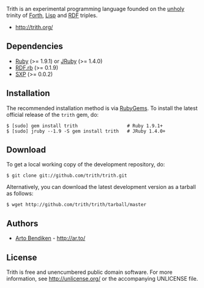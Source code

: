 Trith is an experimental programming language founded on the [unholy][]
trinity of [Forth][], [Lisp][] and [RDF][] triples.

* <http://trith.org/>

Dependencies
------------

* [Ruby](http://ruby-lang.org/) (>= 1.9.1) or
  [JRuby](http://jruby.org/) (>= 1.4.0)
* [RDF.rb](http://rubygems.org/gems/rdf) (>= 0.1.9)
* [SXP](http://rubygems.org/gems/sxp) (>= 0.0.2)

Installation
------------

The recommended installation method is via [RubyGems](http://rubygems.org/).
To install the latest official release of the `trith` gem, do:

    $ [sudo] gem install trith                  # Ruby 1.9.1+
    $ [sudo] jruby --1.9 -S gem install trith   # JRuby 1.4.0+

Download
--------

To get a local working copy of the development repository, do:

    $ git clone git://github.com/trith/trith.git

Alternatively, you can download the latest development version as a tarball
as follows:

    $ wget http://github.com/trith/trith/tarball/master

Authors
-------

* [Arto Bendiken](mailto:arto.bendiken@gmail.com) - <http://ar.to/>

License
-------

Trith is free and unencumbered public domain software. For more
information, see <http://unlicense.org/> or the accompanying UNLICENSE file.

[Forth]:  http://en.wikipedia.org/wiki/Forth_(programming_language)
[Lisp]:   http://en.wikipedia.org/wiki/Lisp_(programming_language)
[RDF]:    http://en.wikipedia.org/wiki/Resource_Description_Framework
[unholy]: http://lispers.org/
